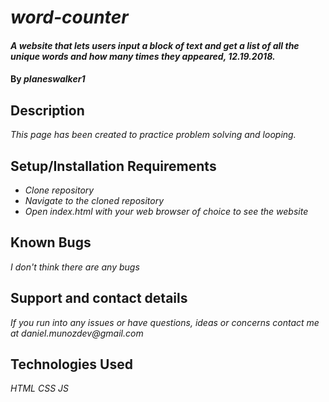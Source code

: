 # _word-counter_

#### _A website that lets users input a block of text and get a list of all the unique words and how many times they appeared, 12.19.2018._

#### By _**planeswalker1**_

## Description

_This page has been created to practice problem solving and looping._

## Setup/Installation Requirements

* _Clone repository_
* _Navigate to the cloned repository_
* _Open index.html with your web browser of choice to see the website_

## Known Bugs

_I don't think there are any bugs_

## Support and contact details

_If you run into any issues or have questions, ideas or concerns contact me at daniel.munozdev@gmail.com_

## Technologies Used

_HTML_
_CSS_
_JS_
